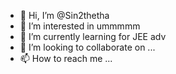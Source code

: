 - 👋 Hi, I’m @Sin2thetha
- 👀 I’m interested in ummmmm
- 🌱 I’m currently learning for JEE adv
- 💞️ I’m looking to collaborate on ...
- 📫 How to reach me ...
<!---
Sin2thetha/Sin2thetha is a ✨ special ✨ repository because its `README.md` (this file) appears on your GitHub profile.
You can click the Preview link to take a look at your changes.
--->
